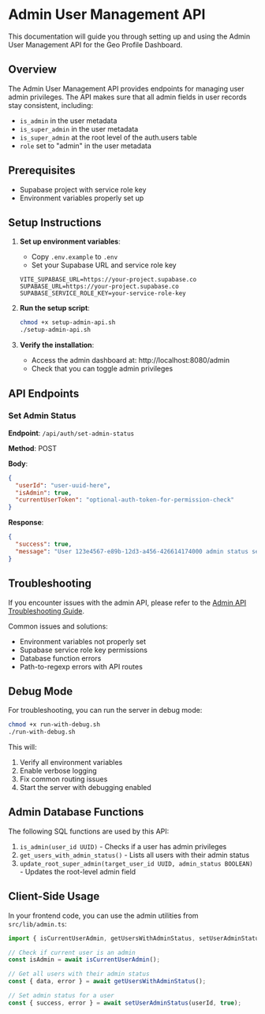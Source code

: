 # Admin User Management API

This documentation will guide you through setting up and using the Admin User Management API for the Geo Profile Dashboard.

## Overview

The Admin User Management API provides endpoints for managing user admin privileges. The API makes sure that all admin fields in user records stay consistent, including:

- `is_admin` in the user metadata
- `is_super_admin` in the user metadata
- `is_super_admin` at the root level of the auth.users table
- `role` set to "admin" in the user metadata

## Prerequisites

- Supabase project with service role key
- Environment variables properly set up

## Setup Instructions

1. **Set up environment variables**:
   - Copy `.env.example` to `.env`
   - Set your Supabase URL and service role key
   ```
   VITE_SUPABASE_URL=https://your-project.supabase.co
   SUPABASE_URL=https://your-project.supabase.co
   SUPABASE_SERVICE_ROLE_KEY=your-service-role-key
   ```

2. **Run the setup script**:
   ```bash
   chmod +x setup-admin-api.sh
   ./setup-admin-api.sh
   ```

3. **Verify the installation**:
   - Access the admin dashboard at: http://localhost:8080/admin
   - Check that you can toggle admin privileges

## API Endpoints

### Set Admin Status

**Endpoint**: `/api/auth/set-admin-status`

**Method**: POST

**Body**:
```json
{
  "userId": "user-uuid-here",
  "isAdmin": true,
  "currentUserToken": "optional-auth-token-for-permission-check"
}
```

**Response**:
```json
{
  "success": true,
  "message": "User 123e4567-e89b-12d3-a456-426614174000 admin status set to true"
}
```

## Troubleshooting

If you encounter issues with the admin API, please refer to the [Admin API Troubleshooting Guide](ADMIN_API_TROUBLESHOOTING.md).

Common issues and solutions:
- Environment variables not properly set
- Supabase service role key permissions
- Database function errors
- Path-to-regexp errors with API routes

## Debug Mode

For troubleshooting, you can run the server in debug mode:

```bash
chmod +x run-with-debug.sh
./run-with-debug.sh
```

This will:
1. Verify all environment variables
2. Enable verbose logging
3. Fix common routing issues
4. Start the server with debugging enabled

## Admin Database Functions

The following SQL functions are used by this API:

1. `is_admin(user_id UUID)` - Checks if a user has admin privileges
2. `get_users_with_admin_status()` - Lists all users with their admin status
3. `update_root_super_admin(target_user_id UUID, admin_status BOOLEAN)` - Updates the root-level admin field

## Client-Side Usage

In your frontend code, you can use the admin utilities from `src/lib/admin.ts`:

```typescript
import { isCurrentUserAdmin, getUsersWithAdminStatus, setUserAdminStatus } from '@/lib/admin';

// Check if current user is an admin
const isAdmin = await isCurrentUserAdmin();

// Get all users with their admin status
const { data, error } = await getUsersWithAdminStatus();

// Set admin status for a user
const { success, error } = await setUserAdminStatus(userId, true);
```

